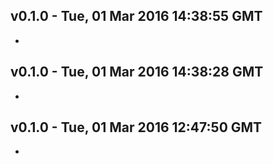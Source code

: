 v0.1.0 - Tue, 01 Mar 2016 14:38:55 GMT
--------------------------------------

- 


v0.1.0 - Tue, 01 Mar 2016 14:38:28 GMT
--------------------------------------

- 


v0.1.0 - Tue, 01 Mar 2016 12:47:50 GMT
--------------------------------------

- 


